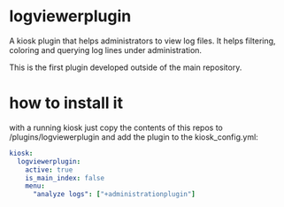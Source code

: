 # logviewerplugin
A kiosk plugin that helps administrators to view log files.
It helps filtering, coloring and querying log lines under administration. 

This is the first plugin developed outside of the main repository.

# how to install it
with a running kiosk just copy the contents of this repos to /plugins/logviewerplugin and add the plugin to the kiosk_config.yml:

``` yaml
kiosk:
  logviewerplugin:
    active: true
    is_main_index: false
    menu:
      "analyze logs": ["+administrationplugin"]

```




